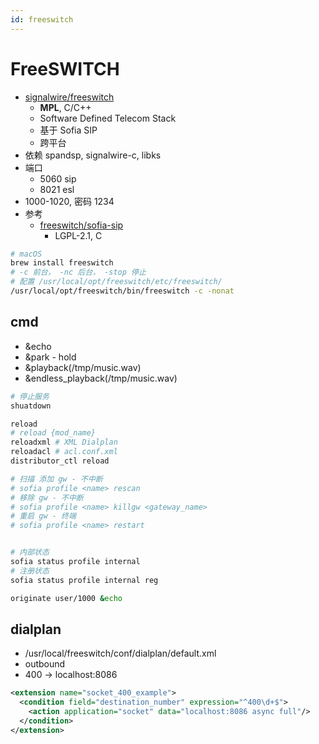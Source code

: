 ```yaml
---
id: freeswitch
---
```


# FreeSWITCH

- [signalwire/freeswitch](https://github.com/signalwire/freeswitch)
  - **MPL**, C/C++
  - Software Defined Telecom Stack
  - 基于 Sofia SIP
  - 跨平台
- 依赖 spandsp, signalwire-c, libks
- 端口
  - 5060 sip
  - 8021 esl
- 1000-1020, 密码 1234
- 参考
  - [freeswitch/sofia-sip](https://github.com/freeswitch/sofia-sip)
    - LGPL-2.1, C

```bash
# macOS
brew install freeswitch
# -c 前台， -nc 后台， -stop 停止
# 配置 /usr/local/opt/freeswitch/etc/freeswitch/
/usr/local/opt/freeswitch/bin/freeswitch -c -nonat
```

## cmd

- &echo
- &park - hold
- &playback(/tmp/music.wav)
- &endless_playback(/tmp/music.wav)

```bash
# 停止服务
shuatdown

reload
# reload {mod_name}
reloadxml # XML Dialplan
reloadacl # acl.conf.xml
distributor_ctl reload

# 扫描 添加 gw - 不中断
# sofia profile <name> rescan
# 移除 gw - 不中断
# sofia profile <name> killgw <gateway_name>
# 重启 gw - 终端
# sofia profile <name> restart


# 内部状态
sofia status profile internal
# 注册状态
sofia status profile internal reg

originate user/1000 &echo
```

## dialplan

- /usr/local/freeswitch/conf/dialplan/default.xml
- outbound
- 400 -> localhost:8086

```xml
<extension name="socket_400_example">
  <condition field="destination_number" expression="^400\d+$">
    <action application="socket" data="localhost:8086 async full"/>
  </condition>
</extension>
```
